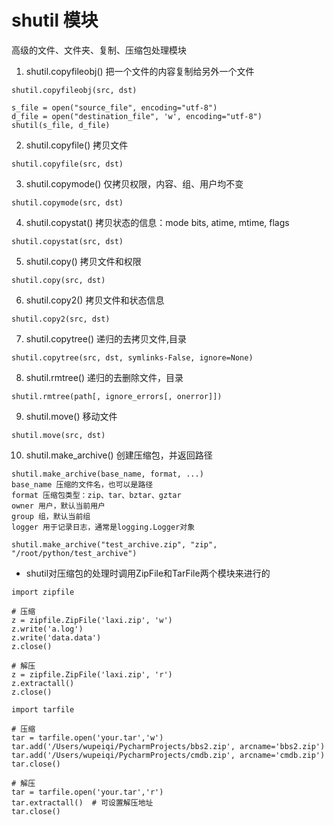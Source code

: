 # shutil 模块
高级的文件、文件夹、复制、压缩包处理模块

1. shutil.copyfileobj() 把一个文件的内容复制给另外一个文件
```
shutil.copyfileobj(src, dst)

s_file = open("source_file", encoding="utf-8")
d_file = open("destination_file", 'w', encoding="utf-8")
shutil(s_file, d_file)
```

2. shutil.copyfile() 拷贝文件
```
shutil.copyfile(src, dst)
```

3. shutil.copymode() 仅拷贝权限，内容、组、用户均不变
```
shutil.copymode(src, dst)
```

4. shutil.copystat() 拷贝状态的信息：mode bits, atime, mtime, flags
```
shutil.copystat(src, dst)
```

5. shutil.copy() 拷贝文件和权限
```
shutil.copy(src, dst)
```

6. shutil.copy2() 拷贝文件和状态信息
```
shutil.copy2(src, dst)
```

7. shutil.copytree() 递归的去拷贝文件,目录
```
shutil.copytree(src, dst, symlinks-False, ignore=None)
```

8. shutil.rmtree() 递归的去删除文件，目录
```
shutil.rmtree(path[, ignore_errors[, onerror]])
```

9. shutil.move() 移动文件
```
shutil.move(src, dst)
```

10. shutil.make_archive() 创建压缩包，并返回路径
```
shutil.make_archive(base_name, format, ...)
base_name 压缩的文件名，也可以是路径
format 压缩包类型：zip、tar、bztar、gztar
owner 用户，默认当前用户
group 组，默认当前组
logger 用于记录日志，通常是logging.Logger对象

shutil.make_archive("test_archive.zip", "zip", "/root/python/test_archive")
```
- shutil对压缩包的处理时调用ZipFile和TarFile两个模块来进行的
```
import zipfile

# 压缩
z = zipfile.ZipFile('laxi.zip', 'w')
z.write('a.log')
z.write('data.data')
z.close()

# 解压
z = zipfile.ZipFile('laxi.zip', 'r')
z.extractall()
z.close()

import tarfile

# 压缩
tar = tarfile.open('your.tar','w')
tar.add('/Users/wupeiqi/PycharmProjects/bbs2.zip', arcname='bbs2.zip')
tar.add('/Users/wupeiqi/PycharmProjects/cmdb.zip', arcname='cmdb.zip')
tar.close()

# 解压
tar = tarfile.open('your.tar','r')
tar.extractall()  # 可设置解压地址
tar.close()
```
